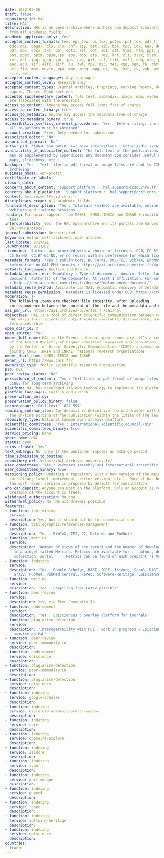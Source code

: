```yaml
---
date: 2022-09-26
draft: false
repository_id: hal
title: HAL
description: HAL is an open archive where authors can deposit scholarly documents
  from all academic fields.
academic_applicant_only: 'Yes'
accepted_content_formats: tex, eps_tex, ps_tex, pstex, pdf_tex, pdf_t, pdftex, zip,
  odc, ods, pages, cls, clo, cnf, sty, bst, bib, bbl, toc, idx, aux, def, loc, table,
  pdf, doc, docx, txt, dot, dotx, rtf, odf, odt, ott, html, htm, ppt, pptx, pot, potx,
  pps, ppsx, pptm, ppsm, ps, eps, odp, ots, key, knt, xls, xlsx, xlsm, xltx, xlt,
  xml, xsl, jpg, jpeg, jpe, jps, png, gif, tif, tiff, ms3d, odg, otg, pct, svg, gls,
  aac, ac3, aif, aifc, aiff, au, bwf, mp2, mp3, M4r, ogg, ogm, ra, ram, wma, wav,
  avi, flv, mov, movie, mp4, mpe, mpeg, mpg, qt, rm, rmvb, rv, vob, wmv, m4a, c, py,
  h, m, mpl
accepted_content_languages: Any languages
accepted_content_level: Research only
accepted_content_types: Journal articles, Preprints, Working Papers, Reports, Conference
  papers, Theses, Book sections
accepted_supplementary_content: full text, appendix, image, map, video, sound. Those
  are associated with the preprint
access_to_content: Anyone may access full items free of charge
access_to_content_binary: true
access_to_metadata: Anyone may access the metadata free of charge
access_to_metadata_binary: true
accessibility_conflict_interest_procedures: 'Yes : Before filing, the agreement of
  all co-authors must be obtained'
account_creation: Free, Only needed for submission
associated_editor: 'No'
associated_journal: 'No'
author_pid: 'IdHAL and ORCID. For more informations : https://doc.archives-ouvertes.fr/identifiant-auteur-idhal-cv/'
availability_of_associated_content: 'The full text of the publications you submit
  may be supplemented by appendices: any document you consider useful such as illustrations,
  maps, slideshows, etc.'
backups: 'Yes : Text files in pdf format or image files are sent to CINES for long-term
  archiving'
business_model: non-profit
certificate_or_labels:
closure_date:
concerns_about_content: 'Support platform :  hal.support@ccsd.cnrs.fr'
concerns_about_plagiarism: 'Support platform :  hal.support@ccsd.cnrs.fr'
contact: hal.support@ccsd.cnrs.fr
disciplinary_scope: All academic fields
functional_description: 'Yes : Tutorials (video) are available, online documentation,
  webinars and training sessions'
funding: Financial support from MESRI, CNRS, INRIA and INRAÉ + institutional portals
  fees
interoperability: Yes, The HAL open archive and its portals are harvestable via the
  OAI-PMH protocol
journal_submission: Unrestricted
keywords: Author self-archived, open archive
last_update: 6/29/21
launch_date: 9/23/02
licensing: 'Authors are provided with a choice of licenses: CC0, CC BY, CC BY-NC,
  CC BY-ND, CC BY-NC-ND, or no reuse; with no preference for which license chosen'
metadata_formats: 'Yes : Dublin Core, DC Terms, XML-TEI, BibTeX, EndNote. For more
  information on OAI-PMH formats : https://api.archives-ouvertes.fr/oai/hal/?verb=ListMetadataFormats'
metadata_languages: English and French
metadata_properties: 'Mandatory : Type of document,  domain, title, language of the
  document, author(s) of the documents, At least 1 affiliation. For more information
  : https://doc.archives-ouvertes.fr/deposer/metadonnees-document/'
metadata_reuse_method: Available via OAI. Automatic recovery of metadata  from crossref
metadata_reuse_permission: 'Metadata is licensed under CC0: https://creativecommons.org/publicdomain/zero/1.0/'
moderation: |-
  The following items are checked: file integrity, after uploading
  correspondence between the content of the file and the metadata and compliance with the publisher's policy for published documents. All repositories with files (full text, appendix, image, map, video, sound) are manually checked before being put online.
oai_pmh_url: https://api.archives-ouvertes.fr/oai/hal
objectives: HAL is a tool of direct scientific communication between researchers.
  HAL makes their scientific output widely available, discoverable, usable and long
  term accessible
open_doar_id: X
open_source: 'Yes'
owner_full_name: HAL is the French national open repository, it’s a research infrastructure
  of the French Ministry of higher Education, Research and Innovation. HAL is managed
  by the Center for Direct Scientific Communication (CCSD), a common service unit
  joining CNRS, INRIA and INRAÉ, national research organizations
owner_short_name: CNRS, INRIA and INRAÉ
owner_url: https://www.cnrs.fr/
ownership_type: Public scientific research organisation
pid: DOI
peer_review_status: 'No'
persistence_of_content: 'Yes : Text files in pdf format or image files are sent to
  CINES for long-term archiving'
platform: HAL has developed its own technology to implement its platform
platform_languages: English and French
preservation_policy:
preservation_policy_binary: false
record_count: 'Full text : 827 597'
remining_indrawn_item: Any deposit is definitive, no withdrawals will be made after
  the on-line posting of the publication (within the limits of the law)
repository_type: National Common open archive platform
scientific_committees: "Yes : International scientific council.\n\n"
scientific_committees_binary: true
service_pricing: None
short_name: HAL
status: open
terms_of_use: 'Yes'
text_embargo: No, only if the publisher imposes an embargo period
time_submission_to_posting:
repository_url: https://hal.archives-ouvertes.fr/
user_committees: 'Yes : Partners assembly and international scientific council'
user_committees_binary: true
versioning_policy: Updating a repository with a new version of the main file (content
  correction, layout improvement, editor version, etc.). Once it has been put online,
  the most recent version is proposed by default for consultation.
who_can_deposit: Anyone can post on the platform. Only an account is required ( The
  creation of the account is free).
withdrawal_authorisation: No one
withdrawal_policy: No. No withdrawals possible
features:
- function: text-mining
  service:
  description: Yes, but it should not be for commercial use
- function: bibliographic-references-management
  service:
  description: 'Yes : BibTeX, TEI, DC, Dcterms and EndNote'
- function: metrics
  service:
  description: 'Number of views of the record and the number of downloads of the file
    in a widget called Metrics. Metrics are available for :  author, depositor, structure,
    collection, portal      Metrics can be found on each preprint''s Metrics tab : view, clicks '
- function: indexing
  service:
  description: 'Yes : Google Scholar, BASE, CORE, Isidore, ScanR, DART-Europe, OpenAIRE,
    arXiv, PubMed, PubMed Central, RePec, Software-Heritage, Episciences'
- function: writing
  service:
  description: 'Yes : Compiling from LaTex possible'
- function: peer-review
  service:
  description: Yes, via Peer Community In
- function: endorsement
  service:
  description: 'Yes : Episciences : overlay platform for journals'
- function: plagiarism-detection
  service:
  description: 'Interoperability with PCI : work in progress / Episciences : overlay
    service on HAL'
- function: peer-review
  service: peer-community-in
  description:
- function: endorsement
  service: episcience
  description:
- function: plagiarism-detection
  service: peer-community-in
  description:
- function: plagiarism-detection
  service: episcience
  description:
- function: indexing
  service: google-scholar
  description:
- function: indexing
  service: bielefeld-academic-search-engine
  description:
- function: indexing
  service: core
  description:
- function: indexing
  service: openaire-explore
  description:
- function: indexing
  service: isidore
  description:
- function: indexing
  service: scanr
  description:
- function: indexing
  service: dart-europe
  description:
- function: indexing
  service: pubmed
  description:
- function: indexing
  service: repec
  description:
- function: indexing
  service: software-heritage
  description:
- function: indexing
  service: episcience
  description:
countries:
- france
---
```



